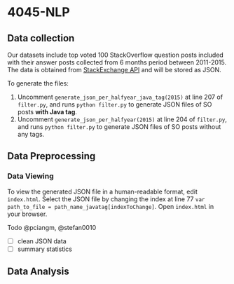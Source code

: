 # 4045-NLP
## Data collection
Our datasets include top voted 100 StackOverflow question posts included with their answer posts collected from 6 months period between 2011-2015. The data is obtained from [StackExchange API](https://api.stackexchange.com) and will be stored as JSON.

To generate the files:

1. Uncomment `generate_json_per_halfyear_java_tag(2015)` at line 207 of `filter.py`, and runs `python filter.py` to generate JSON files of SO posts **with Java tag**.
2. Uncomment `generate_json_per_halfyear(2015)` at line 204 of `filter.py`, and runs `python filter.py` to generate JSON files of SO posts without any tags.

## Data Preprocessing
### Data Viewing
To view the generated JSON file in a human-readable format, edit `index.html`. Select the JSON file by changing the index at line 77 `var path_to_file = path_name_javatag[indexToChange]`. Open `index.html` in your browser.

Todo @pciangm, @stefan0010
- [ ] clean JSON data
- [ ] summary statistics

## Data Analysis
